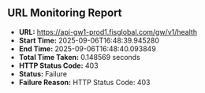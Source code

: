 ## URL Monitoring Report

- **URL:** https://api-gw1-prod1.fisglobal.com/gw/v1/health
- **Start Time:** 2025-09-06T16:48:39.945280
- **End Time:** 2025-09-06T16:48:40.093849
- **Total Time Taken:** 0.148569 seconds
- **HTTP Status Code:** 403
- **Status:** Failure
- **Failure Reason:** HTTP Status Code: 403
